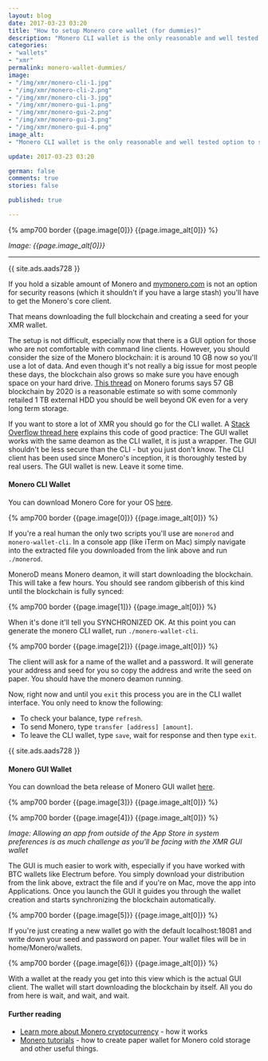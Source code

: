 ```yaml
---
layout: blog
date: 2017-03-23 03:20
title: "How to setup Monero core wallet (for dummies)"
description: "Monero CLI wallet is the only reasonable and well tested option we have to store larger amount of XMR although the new beta graphical wallet (GUI) is out too. Finally something user-friendly. "
categories:
- "wallets"
- "xmr"
permalink: monero-wallet-dummies/
image:
- "/img/xmr/monero-cli-1.jpg"
- "/img/xmr/monero-cli-2.png"
- "/img/xmr/monero-cli-3.jpg"
- "/img/xmr/monero-gui-1.png"
- "/img/xmr/monero-gui-2.png"
- "/img/xmr/monero-gui-3.png"
- "/img/xmr/monero-gui-4.png"
image_alt:
- "Monero CLI wallet is the only reasonable and well tested option to store larger amount of XMR. A graphical wallet (GUI) is out too and working though. It's probably safe but it is beta and it's always safer to wait some time with new releases to get them tested."

update: 2017-03-23 03:20

german: false
comments: true
stories: false

published: true

---
```


{% amp700 border {{page.image[0]}} {{page.image_alt[0]}} %}

_Image: {{page.image_alt[0]}}_

________________________


{{ site.ads.aads728 }}

If you hold a sizable amount of Monero and [mymonero.com](https://mymonero.com) is not an option for security reasons (which it shouldn't if you have a large stash) you'll have to get the Monero's core client.

That means downloading the full blockchain and creating a seed for your XMR wallet.

The setup is not difficult, especially now that there is a GUI option for those who are not comfortable with command line clients. However, you should consider the size of the Monero blockchain: it is around 10 GB now so you'll use a lot of data. And even though it's not really a big issue for most people these days, the blockchain also grows so make sure you have enough space on your hard drive. [This thread](https://forum.getmonero.org/20/general-discussion/315/blockchain-size-forecast) on Monero forums says 57 GB blockchain by 2020 is a reasonable estimate so with some commonly retailed 1 TB external HDD you should be well beyond OK even for a very long term storage.

If you want to store a lot of XMR you should go for the CLI wallet. A [Stack Overflow thread here](http://monero.stackexchange.com/questions/3237/is-the-gui-safe-for-storing-thousands-of-monero) explains this code of good practice: The GUI wallet works with the same deamon as the CLI wallet, it is just a wrapper. The GUI shouldn't be less secure than the CLI - but you just don't know. The CLI client has been used since Monero's inception, it is thoroughly tested by real users. The GUI wallet is new. Leave it some time.

#### Monero CLI Wallet

You can download Monero Core for your OS [here](https://getmonero.org/downloads/).

{% amp700 border {{page.image[0]}} {{page.image_alt[0]}} %}

If you're a real human the only two scripts you'll use are `monerod` and `monero-wallet-cli`. In a console app (like iTerm on Mac) simply navigate into the extracted file you downloaded from the link above and run `./monerod`.

MoneroD means Monero deamon, it will start downloading the blockchain. This will take a few hours. You should see random gibberish of this kind until the blockchain is fully synced:

{% amp700 border {{page.image[1]}} {{page.image_alt[0]}} %}

When it's done it'll tell you SYNCHRONIZED OK. At this point you can generate the monero CLI wallet, run `./monero-wallet-cli`.

{% amp700 border {{page.image[2]}} {{page.image_alt[0]}} %}

The client will ask for a name of the wallet and a password. It will generate your address and seed for you so copy the address and write the seed on paper. You should have the monero deamon running.

Now, right now and until you `exit` this process you are in the CLI wallet interface. You only need to know the following:

* To check your balance, type `refresh`.
* To send Monero, type `transfer [address] [amount]`.
* To leave the CLI wallet, type `save`, wait for response and then type `exit`.

{{ site.ads.aads728 }}


#### Monero GUI Wallet

You can download the beta release of Monero GUI wallet [here](https://getmonero.org/2016/12/22/monero-core-gui-beta-released.html).

{% amp700 border {{page.image[3]}} {{page.image_alt[0]}} %}

{% amp700 border {{page.image[4]}} {{page.image_alt[0]}} %}

_Image: Allowing an app from outside of the App Store in system preferences is as much challenge as you'll be facing with the XMR GUI wallet_

The GUI is much easier to work with, especially if you have worked with BTC wallets like Electrum before. You simply download your distribution from the link above, extract the file and if you're on Mac, move the app into Applications. Once you launch the GUI it guides you through the wallet creation and starts synchronizing the blockchain automatically.

{% amp700 border {{page.image[5]}} {{page.image_alt[0]}} %}

If you're just creating a new wallet go with the default localhost:18081 and write down your seed and password on paper. Your wallet files will be in home/Monero/wallets.

{% amp700 border {{page.image[6]}} {{page.image_alt[0]}} %}

With a wallet at the ready you get into this view which is the actual GUI client. The wallet will start downloading the blockchain by itself. All you do from here is wait, and wait, and wait.

#### Further reading

* [Learn more about Monero cryptocurrency](http://weuse.cash/monero/) - how it works
* [Monero tutorials](https://www.monero.how/) - how to create paper wallet for Monero cold storage and other useful things.
